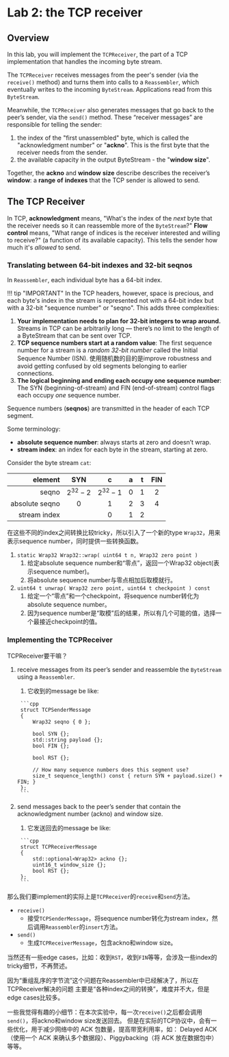 # Lab 2: the TCP receiver

## Overview

In this lab, you will implement the `TCPReceiver`, the part of a TCP implementation that
handles the incoming byte stream.

The `TCPReceiver` receives messages from the peer's sender (via the `receive()` method) and turns them into calls to a `Reassembler`, which eventually writes to the incoming `ByteStream`. Applications read from this `ByteStream`.

Meanwhile, the `TCPReceiver` also generates messages that go back to the peer’s sender, via the `send()` method. These “receiver messages” are responsible for telling the sender:

1. the index of the "first unassembled" byte, which is called the "acknowledgment number"
or "**ackno**". This is the first byte that the receiver needs from the sender.
2. the available capacity in the output ByteStream -  the "**window size**".

Together, the **ackno** and **window** **size** describe describes the receiver’s **window**: a **range** **of** **indexes** that the TCP sender is allowed to send.

## The TCP Receiver

In TCP, 
**acknowledgment** means, "What's the index of the *next* byte that the receiver
needs so it can reassemble more of the `ByteStream`?" **Flow control** means, 
"What range of indices is the receiver interested and willing to receive?" (a function of its available capacity).
This tells the sender how much it's *allowed* to send.

### Translating between 64-bit indexes and 32-bit seqnos

In `Reassembler`, each individual byte has a 64-bit index. 

!!! tip "IMPORTANT"
    In the TCP headers, however, space is precious, and each byte's index in the stream
    is represented not with a 64-bit index but with a 32-bit "sequence number" or "seqno".
    This adds three complexities:

1. **Your implementation needs to plan for 32-bit integers to wrap around.** Streams in TCP can be arbitrarily long — there’s no limit to the length of a ByteStream that can be sent over TCP.
2. **TCP sequence numbers start at a random value**: The first sequence number for a stream
is a *random 32-bit number* called the Initial Sequence Number (ISN). 使用随机数的目的是improve
robustness and avoid getting confused by old segments belonging to earlier connections.
3. **The logical beginning and ending each occupy one sequence number**: The SYN 
(beginning-of-stream) and FIN (end-of-stream) control flags each occupy *one* sequence number.

Sequence numbers (**seqnos**) are transmitted in the header of each TCP segment.

Some terminology:

* **absolute sequence number**: always starts at zero and doesn’t wrap.
* **stream index**: an index for each byte in the stream, starting at zero.

Consider the byte stream `cat`:

|        element |    SYN     |     c      |   a   |   t   |  FIN  |
| -------------: | :--------: | :--------: | :---: | :---: | :---: |
|          seqno | $2^{32}-2$ | $2^{32}-1$ |   0   |   1   |   2   |
| absolute seqno |     0      |     1      |   2   |   3   |   4   |
|   stream index |            |     0      |   1   |   2   |       |

在这些不同的index之间转换比较tricky，所以引入了一个新的type `Wrap32`，用来表示sequence 
number，同时提供一些转换函数。

1. `static Wrap32 Wrap32::wrap( uint64 t n, Wrap32 zero point )`
      1. 给定absolute sequence number和“零点”，返回一个Wrap32 object(表示sequence number)。
      2. 将absolute sequence number与零点相加后取模就行。
2. `uint64 t unwrap( Wrap32 zero point, uint64 t checkpoint ) const`
      1. 给定一个“零点”和一个checkpoint，将sequence number转化为absolute sequence number。
      2. 因为sequence number是“取模”后的结果，所以有几个可能的值，选择一个最接近checkpoint的值。

### Implementing the TCPReceiver

TCPReceiver要干嘛？

1. receive messages from its peer’s sender and reassemble the `ByteStream` using a `Reassembler`.
      1. 它收到的message be like:

        ```cpp
        struct TCPSenderMessage
        {
            Wrap32 seqno { 0 };

            bool SYN {};
            std::string payload {};
            bool FIN {};

            bool RST {};

            // How many sequence numbers does this segment use?
            size_t sequence_length() const { return SYN + payload.size() + FIN; }
        };
        ```

2. send messages back to the peer’s sender that contain the acknowledgment number (ackno) and window size.

      1. 它发送回去的message be like:

        ```cpp
        struct TCPReceiverMessage
        {
            std::optional<Wrap32> ackno {};
            uint16_t window_size {};
            bool RST {};
        };
        ```

那么我们要implement的实际上是`TCPReceiver`的`receive`和`send`方法。

* `receive()`
    * 接受`TCPSenderMessage`，将sequence number转化为stream index，然后调用`Reassembler`的`insert`方法。
* `send()`
    * 生成`TCPReceiverMessage`，包含ackno和window size。

当然还有一些edge cases，比如：收到`RST`，收到`FIN`等等，会涉及一些index的tricky细节，不再赘述。

因为“重组乱序的字节流”这个问题在Reassembler中已经解决了，所以在TCPReceiver解决的问题
主要是“各种index之间的转换”，难度并不大，但是edge cases比较多。

一些我觉得有趣的小细节：在本次实验中，每一次`receive()`之后都会调用`send()`，将ackno和window size发送回去。
但是在实际的TCP协议中，会有一些优化，用于减少网络中的 ACK 包数量，提高带宽利用率，如：
Delayed ACK（使用一个 ACK 来确认多个数据段）、Piggybacking（将 ACK 放在数据包中）等等。
